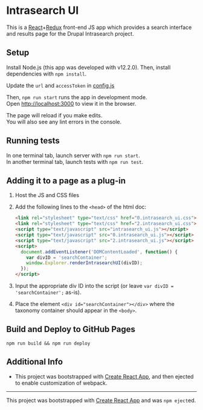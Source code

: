 # Intrasearch UI

This is a [React](https://facebook.github.io/react/)+[Redux](http://redux.js.org/) front-end JS app which provides a search interface and results page for the Drupal Intrasearch project.

## Setup
Install Node.js (this app was developed with v12.2.0).
Then, install dependencies with `npm install`.

Update the `url` and `accessToken` in [config.js](src/API/config.js)

Then, `npm run start` runs the app in development mode.<br>
Open [http://localhost:3000](http://localhost:3000) to view it in the browser.

The page will reload if you make edits.<br>
You will also see any lint errors in the console.

## Running tests
In one terminal tab, launch server with `npm run start`.  
In another terminal tab, launch tests with `npm run test`.  

## Adding it to a page as a plug-in
1. Host the JS and CSS files
2. Add the following lines to the `<head>` of the html doc:

    ```html
    <link rel="stylesheet" type="text/css" href="0.intrasearch_ui.css">
    <link rel="stylesheet" type="text/css" href="2.intrasearch_ui.css">
    <script type="text/javascript" src="intrasearch_ui.js"></script>
    <script type="text/javascript" src="0.intrasearch_ui.js"></script>
    <script type="text/javascript" src="2.intrasearch_ui.js"></script>
    <script>
      document.addEventListener('DOMContentLoaded', function() {
        var divID = 'searchContainer';
        window.Explorer.renderIntrasearchUI(divID);
      });
    </script>
    ```

3. Input the appropriate div ID into the script (or leave `var divID = 'searchContainer';` as-is).
4. Place the element `<div id="searchContainer"></div>` where the taxonomy container should appear in the `<body>`.

## Build and Deploy to GitHub Pages
`npm run build && npm run deploy`


## Additional Info
* This project was bootstrapped with [Create React App](https://github.com/facebook/create-react-app), and then ejected to enable customization of webpack.

---------

This project was bootstrapped with [Create React App](https://github.com/facebook/create-react-app) and was `npm eject`ed.
